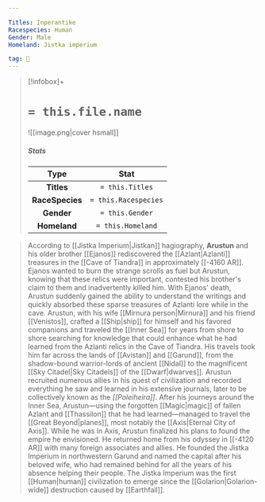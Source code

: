 ```yaml
---

Titles: Inperantike
Racespecies: Human
Gender: Male
Homeland: Jistka imperium

tag: 👤️
---
```


> [!infobox]+
> #  `= this.file.name`
> ![[image.png|cover hsmall]]
> ##### Stats
> Type | Stat |
> :---: |:---:|
> **Titles** | `= this.Titles` |
> **RaceSpecies** | `= this.Racespecies` |
> **Gender** | `= this.Gender` |
> **Homeland** | `= this.Homeland` |



> According to [[Jistka Imperium|Jistkan]] hagiography, **Arustun** and his older brother [[Ejanos]] rediscovered the [[Azlant|Azlanti]] treasures in the [[Cave of Tiandra]] in approximately [[-4160 AR]]. Ejanos wanted to burn the strange scrolls as fuel but Arustun, knowing that these relics were important, contested his brother's claim to them and inadvertently killed him. With Ejanos' death, Arustun suddenly gained the ability to understand the writings and quickly absorbed these sparse treasures of Azlanti lore while in the cave.
> Arustun, with his wife [[Mirnura person|Mirnura]] and his friend [[Venistos]], crafted a [[Ship|ship]] for himself and his favored companions and traveled the [[Inner Sea]] for years from shore to shore searching for knowledge that could enhance what he had learned from the Azlanti relics in the Cave of Tiandra. His travels took him far across the lands of [[Avistan]] and [[Garund]], from the shadow-bound warrior-lords of ancient [[Nidal]] to the magnificent [[Sky Citadel|Sky Citadels]] of the [[Dwarf|dwarves]]. Arustun recruited numerous allies in his quest of civilization and recorded everything he saw and learned in his extensive journals, later to be collectively known as the *[[Poleiheira]]*. After his journeys around the Inner Sea, Arustun—using the forgotten [[Magic|magic]] of fallen Azlant and [[Thassilon]] that he had learned—managed to travel the [[Great Beyond|planes]], most notably the [[Axis|Eternal City of Axis]]. While he was in Axis, Arustun finalized his plans to found the empire he envisioned.
> He returned home from his odyssey in [[-4120 AR]] with many foreign associates and allies. He founded the Jistka Imperium in northwestern Garund and named the capital after his beloved wife, who had remained behind for all the years of his absence helping their people.
> The Jistka Imperium was the first [[Human|human]] civilization to emerge since the [[Golarion|Golarion-wide]] destruction caused by [[Earthfall]].







